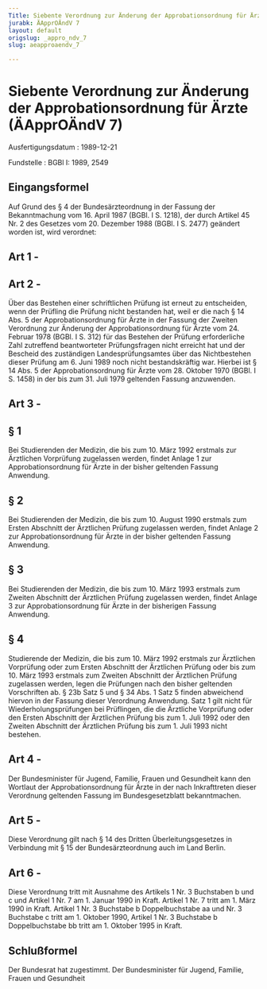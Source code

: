 ```yaml
---
Title: Siebente Verordnung zur Änderung der Approbationsordnung für Ärzte
jurabk: ÄApprOÄndV 7
layout: default
origslug: _appro_ndv_7
slug: aeapproaendv_7

---
```


# Siebente Verordnung zur Änderung der Approbationsordnung für Ärzte (ÄApprOÄndV 7)

Ausfertigungsdatum
:   1989-12-21

Fundstelle
:   BGBl I: 1989, 2549



## Eingangsformel

Auf Grund des § 4 der Bundesärzteordnung in der Fassung der Bekanntmachung vom 16. April 1987 (BGBl. I S. 1218), der durch Artikel 45 Nr. 2 des Gesetzes vom 20. Dezember 1988 (BGBl. I S. 2477) geändert worden ist, wird verordnet:


## Art 1 - 



## Art 2 - 

Über das Bestehen einer schriftlichen Prüfung ist erneut zu entscheiden, wenn der Prüfling die Prüfung nicht bestanden hat, weil er die nach § 14 Abs. 5 der Approbationsordnung für Ärzte in der Fassung der Zweiten Verordnung zur Änderung der Approbationsordnung für Ärzte vom 24. Februar 1978 (BGBl. I S. 312) für das Bestehen der Prüfung erforderliche Zahl zutreffend beantworteter Prüfungsfragen nicht erreicht hat und der Bescheid des zuständigen Landesprüfungsamtes über das Nichtbestehen dieser Prüfung am 6. Juni 1989 noch nicht bestandskräftig war. Hierbei ist § 14 Abs. 5 der Approbationsordnung für Ärzte vom 28. Oktober 1970 (BGBl. I S. 1458) in der bis zum 31. Juli 1979 geltenden Fassung anzuwenden.


## Art 3 - 



## § 1

Bei Studierenden der Medizin, die bis zum 10. März 1992 erstmals zur Ärztlichen Vorprüfung zugelassen werden, findet Anlage 1 zur Approbationsordnung für Ärzte in der bisher geltenden Fassung Anwendung.


## § 2

Bei Studierenden der Medizin, die bis zum 10. August 1990 erstmals zum Ersten Abschnitt der Ärztlichen Prüfung zugelassen werden, findet Anlage 2 zur Approbationsordnung für Ärzte in der bisher geltenden Fassung Anwendung.


## § 3

Bei Studierenden der Medizin, die bis zum 10. März 1993 erstmals zum Zweiten Abschnitt der Ärztlichen Prüfung zugelassen werden, findet Anlage 3 zur Approbationsordnung für Ärzte in der bisherigen Fassung Anwendung.


## § 4

Studierende der Medizin, die bis zum 10. März 1992 erstmals zur Ärztlichen Vorprüfung oder zum Ersten Abschnitt der Ärztlichen Prüfung oder bis zum 10. März 1993 erstmals zum Zweiten Abschnitt der Ärztlichen Prüfung zugelassen werden, legen die Prüfungen nach den bisher geltenden Vorschriften ab. § 23b Satz 5 und § 34 Abs. 1 Satz 5 finden abweichend hiervon in der Fassung dieser Verordnung Anwendung. Satz 1 gilt nicht für Wiederholungsprüfungen bei Prüflingen, die die Ärztliche Vorprüfung oder den Ersten Abschnitt der Ärztlichen Prüfung bis zum 1. Juli 1992 oder den Zweiten Abschnitt der Ärztlichen Prüfung bis zum 1. Juli 1993 nicht bestehen.


## Art 4 - 

Der Bundesminister für Jugend, Familie, Frauen und Gesundheit kann den Wortlaut der Approbationsordnung für Ärzte in der nach Inkrafttreten dieser Verordnung geltenden Fassung im Bundesgesetzblatt bekanntmachen.


## Art 5 - 

Diese Verordnung gilt nach § 14 des Dritten Überleitungsgesetzes in Verbindung mit § 15 der Bundesärzteordnung auch im Land Berlin.


## Art 6 - 

Diese Verordnung tritt mit Ausnahme des Artikels 1 Nr. 3 Buchstaben b und c und Artikel 1 Nr. 7 am 1. Januar 1990 in Kraft. Artikel 1 Nr. 7 tritt am 1. März 1990 in Kraft. Artikel 1 Nr. 3 Buchstabe b Doppelbuchstabe aa und Nr. 3 Buchstabe c tritt am 1. Oktober 1990, Artikel 1 Nr. 3 Buchstabe b Doppelbuchstabe bb tritt am 1. Oktober 1995 in Kraft.


## Schlußformel

Der Bundesrat hat zugestimmt.
Der Bundesminister für Jugend, Familie, Frauen und Gesundheit

